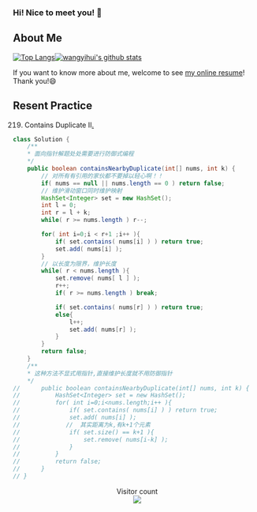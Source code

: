 ### Hi! Nice to meet you! 👋

<!--
**istarwyh/istarwyh** is a ✨ _special_ ✨ repository because its `README.md` (this file) appears on your GitHub profile.

Here are some ideas to get you started:

- 🔭 I’m currently working on ...
- 🌱 I’m currently learning ...
- 👯 I’m looking to collaborate on ...
- 🤔 I’m looking for help with ...
- 💬 Ask me about ...
- 📫 How to reach me: ...
- 😄 Pronouns: ...
- ⚡ Fun fact: ...
-->



## About Me


[![Top Langs](https://github-readme-stats.vercel.app/api/top-langs/?username=istarwyh&hide=css&layout=compact)](https://github.com/anuraghazra/github-readme-stats)[![wangyihui's github stats](https://github-readme-stats.vercel.app/api?username=istarwyh "![wangyihui's github stats")](https://github.com/istarwyh)

If you want to know more about me, welcome to see [my online resume](https://istarwyh.github.io/)! Thank you!😄

## Resent Practice
219. Contains Duplicate II[.](https://leetcode-cn.com/problems/contains-duplicate-ii/)


```java
class Solution {
    /**
    * 面向指针解题处处需要进行防御式编程
    */
    public boolean containsNearbyDuplicate(int[] nums, int k) {
        // 对所有有引用的家伙都不要掉以轻心啊！！
        if( nums == null || nums.length == 0 ) return false;
        // 维护滑动窗口同时维护映射
        HashSet<Integer> set = new HashSet();
        int l = 0;
        int r = l + k;
        while( r >= nums.length ) r--;

        for( int i=0;i < r+1 ;i++ ){
            if( set.contains( nums[i] ) ) return true;
            set.add( nums[i] );
        }
        // 以长度为限界，维护长度
        while( r < nums.length ){
            set.remove( nums[ l ] );
            r++;
            if( r >= nums.length ) break;

            if( set.contains( nums[r] ) ) return true;
            else{
                l++;
                set.add( nums[r] );     
            }
        }
        return false;
    }
    /**
    * 这种方法不显式用指针,直接维护长度就不用防御指针
    */
//      public boolean containsNearbyDuplicate(int[] nums, int k) {
//          HashSet<Integer> set = new HashSet();
//          for( int i=0;i<nums.length;i++ ){
//              if( set.contains( nums[i] ) ) return true;
//              set.add( nums[i] );
//             //  其实距离为k,有k+1个元素
//              if( set.size() == k+1 ){
//                  set.remove( nums[i-k] );
//              }
//          }
//          return false;
//      }
// }
```

<p align="center"> 
  Visitor count<br>
  <img src="https://profile-counter.glitch.me/istarwyh/count.svg" />
</p>
